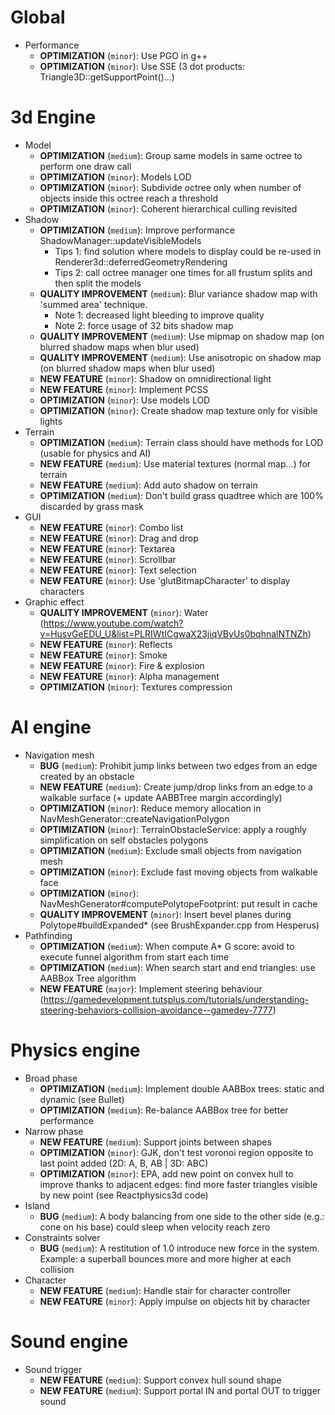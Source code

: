 # Global
- Performance
	- **OPTIMIZATION** (`minor`): Use PGO in g++
	- **OPTIMIZATION** (`minor`): Use SSE (3 dot products: Triangle3D<T>::getSupportPoint()...)

# 3d Engine
- Model
    - **OPTIMIZATION** (`medium`): Group same models in same octree to perform one draw call
	- **OPTIMIZATION** (`minor`): Models LOD
	- **OPTIMIZATION** (`minor`): Subdivide octree only when number of objects inside this octree reach a threshold
	- **OPTIMIZATION** (`minor`): Coherent hierarchical culling revisited
- Shadow
    - **OPTIMIZATION** (`medium`): Improve performance ShadowManager::updateVisibleModels
        - Tips 1: find solution where models to display could be re-used in Renderer3d::deferredGeometryRendering
        - Tips 2: call octree manager one times for all frustum splits and then split the models
	- **QUALITY IMPROVEMENT** (`medium`): Blur variance shadow map with 'summed area' technique.
        - Note 1: decreased light bleeding to improve quality
        - Note 2: force usage of 32 bits shadow map
	- **QUALITY IMPROVEMENT** (`medium`): Use mipmap on shadow map (on blurred shadow maps when blur used)
	- **QUALITY IMPROVEMENT** (`medium`): Use anisotropic on shadow map (on blurred shadow maps when blur used)
	- **NEW FEATURE** (`minor`): Shadow on omnidirectional light
	- **NEW FEATURE** (`minor`): Implement PCSS
	- **OPTIMIZATION** (`minor`): Use models LOD
	- **OPTIMIZATION** (`minor`): Create shadow map texture only for visible lights
- Terrain
    - **OPTIMIZATION** (`medium`): Terrain class should have methods for LOD (usable for physics and AI)
    - **NEW FEATURE** (`medium`): Use material textures (normal map...) for terrain
    - **NEW FEATURE** (`medium`): Add auto shadow on terrain
    - **OPTIMIZATION** (`medium`): Don't build grass quadtree which are 100% discarded by grass mask
- GUI
	- **NEW FEATURE** (`minor`): Combo list
	- **NEW FEATURE** (`minor`): Drag and drop
	- **NEW FEATURE** (`minor`): Textarea
	- **NEW FEATURE** (`minor`): Scrollbar
	- **NEW FEATURE** (`minor`): Text selection
	- **NEW FEATURE** (`minor`): Use 'glutBitmapCharacter' to display characters
- Graphic effect
	- **QUALITY IMPROVEMENT** (`minor`): Water (<https://www.youtube.com/watch?v=HusvGeEDU_U&list=PLRIWtICgwaX23jiqVByUs0bqhnalNTNZh>)
	- **NEW FEATURE** (`minor`): Reflects
	- **NEW FEATURE** (`minor`): Smoke
	- **NEW FEATURE** (`minor`): Fire & explosion
	- **NEW FEATURE** (`minor`): Alpha management
	- **OPTIMIZATION** (`minor`): Textures compression

# AI engine
- Navigation mesh
	- **BUG** (`medium`): Prohibit jump links between two edges from an edge created by an obstacle
	- **NEW FEATURE** (`medium`): Create jump/drop links from an edge to a walkable surface (+ update AABBTree margin accordingly)
	- **OPTIMIZATION** (`minor`): Reduce memory allocation in NavMeshGenerator::createNavigationPolygon
	- **OPTIMIZATION** (`minor`): TerrainObstacleService: apply a roughly simplification on self obstacles polygons
	- **OPTIMIZATION** (`medium`): Exclude small objects from navigation mesh
	- **OPTIMIZATION** (`minor`): Exclude fast moving objects from walkable face
	- **OPTIMIZATION** (`minor`): NavMeshGenerator#computePolytopeFootprint: put result in cache
	- **QUALITY IMPROVEMENT** (`minor`): Insert bevel planes during Polytope#buildExpanded* (see BrushExpander.cpp from Hesperus)
- Pathfinding
	- **OPTIMIZATION** (`medium`): When compute A* G score: avoid to execute funnel algorithm from start each time
	- **OPTIMIZATION** (`medium`): When search start and end triangles: use AABBox Tree algorithm
	- **NEW FEATURE** (`major`): Implement steering behaviour (<https://gamedevelopment.tutsplus.com/tutorials/understanding-steering-behaviors-collision-avoidance--gamedev-7777>)

# Physics engine
- Broad phase
	- **OPTIMIZATION** (`medium`): Implement double AABBox trees: static and dynamic (see Bullet)
	- **OPTIMIZATION** (`medium`): Re-balance AABBox tree for better performance
- Narrow phase
	- **NEW FEATURE** (`medium`): Support joints between shapes
	- **OPTIMIZATION** (`minor`): GJK, don't test voronoi region opposite to last point added (2D: A, B, AB | 3D: ABC)
	- **OPTIMIZATION** (`minor`): EPA, add new point on convex hull to improve thanks to adjacent edges: find more faster triangles visible by new point (see Reactphysics3d code)
- Island
    - **BUG** (`medium`): A body balancing from one side to the other side (e.g.: cone on his base) could sleep when velocity reach zero
- Constraints solver
    - **BUG** (`medium`): A restitution of 1.0 introduce new force in the system. Example: a superball bounces more and more higher at each collision
- Character
	- **NEW FEATURE** (`medium`): Handle stair for character controller
	- **NEW FEATURE** (`minor`): Apply impulse on objects hit by character
	
# Sound engine
- Sound trigger
	- **NEW FEATURE** (`medium`): Support convex hull sound shape
	- **NEW FEATURE** (`medium`): Support portal IN and portal OUT to trigger sound